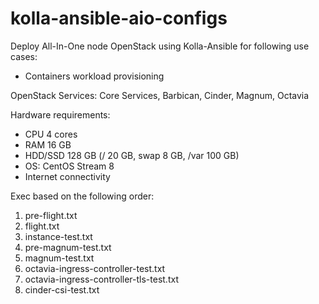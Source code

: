 # kolla-ansible-aio-configs

Deploy All-In-One node OpenStack using Kolla-Ansible for following use cases:
- Containers workload provisioning

OpenStack Services: Core Services, Barbican, Cinder, Magnum, Octavia

Hardware requirements:
- CPU 4 cores
- RAM 16 GB
- HDD/SSD 128 GB (/ 20 GB, swap 8 GB, /var 100 GB)
- OS: CentOS Stream 8
- Internet connectivity

Exec based on the following order:
1. pre-flight.txt
2. flight.txt
3. instance-test.txt
4. pre-magnum-test.txt
5. magnum-test.txt
6. octavia-ingress-controller-test.txt
7. octavia-ingress-controller-tls-test.txt
8. cinder-csi-test.txt
